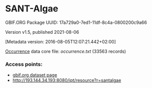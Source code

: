 # SANT-Algae

GBIF.ORG Package UUID: 17a729a0-7ed1-11df-8c4a-0800200c9a66 

Version v1.5, published 2021-08-06

[Metadata version: 2016-08-05T12:07:21.442+02:00]

[Occurrence](http://rs.tdwg.org/dwc/terms/Occurrence) data core file: _occurrence.txt_ (33563 records)

### Access points:
- [gbif.org dataset page](https://www.gbif.org/dataset/17a729a0-7ed1-11df-8c4a-0800200c9a66)
- http://193.144.34.193:8080/ipt/resource?r=santalgae